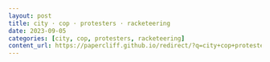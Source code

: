 ```yaml
---
layout: post
title: city · cop · protesters · racketeering
date: 2023-09-05
categories: [city, cop, protesters, racketeering]
content_url: https://papercliff.github.io/redirect/?q=city+cop+protesters+racketeering&tbs=cdr:1,cd_min:9/4/2023,cd_max:9/6/2023
---
```

